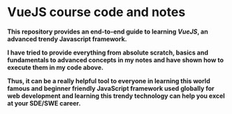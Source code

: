 # VueJS course code and notes

**This repository provides an end-to-end guide to learning *VueJS*, an advanced trendy Javascript framework.**

**I have tried to provide everything from absolute scratch, basics and fundamentals to advanced concepts in my notes and have shown how to execute them in my code above.**

**Thus, it can be a really helpful tool to everyone in learning this world famous and beginner friendly JavaScript framework used globally for web development and learning this trendy technology can help you excel at your SDE/SWE career.**